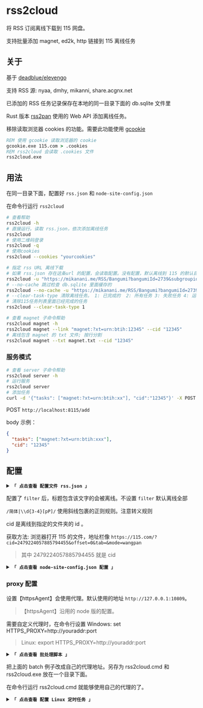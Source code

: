 # rss2cloud

将 RSS 订阅离线下载到 115 网盘。

支持批量添加 magnet, ed2k, http 链接到 115 离线任务

## 关于

基于 [deadblue/elevengo](https://github.com/deadblue/elevengo)

支持 RSS 源: nyaa, dmhy, mikanni, share.acgnx.net

已添加的 RSS 任务记录保存在本地的同一目录下面的 db.sqlite 文件里

Rust 版本 [rss2pan](https://github.com/zhifengle/rss2pan) 使用的 Web API 添加离线任务。

移除读取浏览器 cookies 的功能。需要此功能使用 [gcookie](https://github.com/zhifengle/gcookie)

```bat
REM 使用 gcookie 读取浏览器的 cookie
gcookie.exe 115.com > .cookies
REM rss2cloud 会读取 .cookies 文件
rss2cloud.exe
```

## 用法

在同一目录下面，配置好 `rss.json` 和 `node-site-config.json`

在命令行运行 `rss2cloud`

```bash
# 查看帮助
rss2cloud -h
# 直接运行。读取 rss.json，依次添加离线任务
rss2cloud
# 使用二维码登录
rss2cloud -q
# 使用cookies
rss2cloud --cookies "yourcookies"

# 指定 rss URL 离线下载
# 如果 rss.json 存在这条url 的配置，会读取配置。没有配置，默认离线到 115 的默认目录
rss2cloud -u "https://mikanani.me/RSS/Bangumi?bangumiId=2739&subgroupid=12"
# --no-cache 跳过检查 db.sqlite 里面缓存的
rss2cloud --no-cache -u "https://mikanani.me/RSS/Bangumi?bangumiId=2739&subgroupid=12"
# --clear-task-type 清除离线任务。 1: 已完成的  2: 所有任务 3: 失败任务 4: 运行的任务 5: 完成并删除的任务 6: 所有的任务
# 清除115任务列表里面已经完成的任务
rss2cloud --clear-task-type 1

# 查看 magnet 子命令帮助
rss2cloud magnet -h
rss2cloud magnet --link "magnet:?xt=urn:btih:12345" --cid "12345"
# 离线包含 magnet 的 txt 文件; 按行分割
rss2cloud magnet --txt magnet.txt --cid "12345"
```

### 服务模式

```bash
# 查看 server 子命令帮助
rss2cloud server -h
# 运行服务
rss2cloud server
# 添加任务
curl -d '{"tasks": ["magnet:?xt=urn:btih:xx"], "cid":"12345"}' -X POST http://localhost:8115/add
```

POST `http://localhost:8115/add`

body 示例：

```json
{
  "tasks": ["magnet:?xt=urn:btih:xxx"],
  "cid": "12345"
}
```

## 配置

<details>
<summary><code><strong>「 点击查看 配置文件 rss.json 」</strong></code></summary>

```json
{
  "mikanani.me": [
    {
      "name": "test",
      "filter": "/简体|1080p/",
      "url": "https://mikanani.me/RSS/Bangumi?bangumiId=2739&subgroupid=12"
    }
  ],
  "nyaa.si": [
    {
      "name": "VCB-Studio",
      "cid": "2479224057885794455",
      "url": "https://nyaa.si/?page=rss&u=VCB-Studio"
    }
  ],
  "sukebei.nyaa.si": [
    {
      "name": "name",
      "cid": "2479224057885794455",
      "url": "https://sukebei.nyaa.si/?page=rss"
    }
  ],
  "share.dmhy.org": [
    {
      "name": "水星的魔女",
      "filter": "简日双语",
      "cid": "2479224057885794455",
      "url": "https://share.dmhy.org/topics/rss/rss.xml?keyword=%E6%B0%B4%E6%98%9F%E7%9A%84%E9%AD%94%E5%A5%B3&sort_id=2&team_id=0&order=date-desc"
    }
  ]
}
```

</details>

配置了 `filter` 后，标题包含该文字的会被离线。不设置 `filter` 默认离线全部

`/简体|\\d{3-4}[pP]/` 使用斜线包裹的正则规则。注意转义规则

cid 是离线到指定的文件夹的 id 。

获取方法: 浏览器打开 115 的文件，地址栏像 `https://115.com/?cid=2479224057885794455&offset=0&tab=&mode=wangpan`

> 其中 2479224057885794455 就是 cid

<details>
<summary><code><strong>「 点击查看 node-site-config.json 配置 」</strong></code></summary>

配置示例。 设置 【httpsAgent】 表示使用代理连接对应网站。不想使用代理删除对应的配置。

```json
{
  "share.dmhy.org": {
    "httpsAgent": "httpsAgent"
  },
  "nyaa.si": {
    "httpsAgent": "httpsAgent"
  },
  "sukebei.nyaa.si": {
    "httpsAgent": "httpsAgent"
  },
  "mikanime.tv": {
    "headers": {
      "Referer": "https://mikanime.tv/"
    }
  },
  "mikanani.me": {
    "httpsAgent": "httpsAgent"
  }
}
```

</details>

### proxy 配置

设置【httpsAgent】会使用代理。默认使用的地址 `http://127.0.0.1:10809`。

> 【httpsAgent】沿用的 node 版的配置。

需要自定义代理时，在命令行设置 Windows: set HTTPS_PROXY=http://youraddr:port

> Linux: export HTTPS_PROXY=http://youraddr:port

<details>
<summary><code><strong>「 点击查看 批处理脚本 」</strong></code></summary>

```batch
@ECHO off
SETLOCAL
CALL :find_dp0
REM set HTTPS_PROXY=http://youraddr:port
rss2cloud.exe  %*
ENDLOCAL
EXIT /b %errorlevel%
:find_dp0
SET dp0=%~dp0
EXIT /b
```

</details>

把上面的 batch 例子改成自己的代理地址。另存为 rss2cloud.cmd 和 rss2cloud.exe 放在一个目录下面。

在命令行运行 rss2cloud.cmd 就能够使用自己的代理的了。

<details>
<summary><code><strong>「 点击查看 配置 Linux 定时任务 」</strong></code></summary>
假设 rss2cloud 目录在 `$HOME` 下面

新建一个 rss2cloud.sh 的文件

```bash
#!/bin/bash
cd "$(dirname "$0")"
#export HTTPS_PROXY=http://youraddr:port
$HOME/rss2cloud/rss2cloud >> $HOME/rss2cloud/logfile.log 2>&1
```

配置定时任务 `10 8 * * * $HOME/rss2cloud/rss2cloud.sh`

不使用 shell 脚本，定时任务这样写 `10 8 * * * cd $HOME/rss2cloud && ./rss2cloud`

</details>
